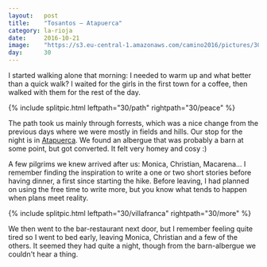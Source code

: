 ```yaml
---
layout:   post
title:    "Tosantos — Atapuerca"
category: la-rioja
date:     2016-10-21
image:    "https://s3.eu-central-1.amazonaws.com/camino2016/pictures/30/peace.jpg"
day:      30
---
```


I started walking alone that morning: I needed to warm up and what better than a quick walk? I waited for the girls in the first town for a coffee, then walked with them for the rest of the day.

{% include splitpic.html leftpath="30/path" rightpath="30/peace" %}

The path took us mainly through forrests, which was a nice change from the previous days where we were mostly in fields and hills. Our stop for the night is in [Atapuerca](https://www.google.fr/maps/place/09199+Atapuerca,+Province+de+Burgos,+Espagne/@42.3764125,-3.5102442,17z/data=!3m1!4b1!4m5!3m4!1s0xd45f18309ac2a71:0x96d5d8c672d4191e!8m2!3d42.3765537!4d-3.5072136?hl=fr). We found an albergue that was probably a barn at some point, but got converted. It felt very homey and cosy :)

A few pilgrims we knew arrived after us: Monica, Christian, Macarena... I remember finding the inspiration to write a one or two short stories before having dinner, a first since starting the hike. Before leaving, I had planned on using the free time to write more, but you know what tends to happen when plans meet reality.

{% include splitpic.html leftpath="30/villafranca" rightpath="30/more" %}

We then went to the bar-restaurant next door, but I remember feeling quite tired so I went to bed early, leaving Monica, Christian and a few of the others. It seemed they had quite a night, though from the barn-albergue we couldn't hear a thing.
